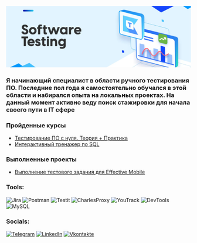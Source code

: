 <a href="https://www.linkedin.com/in/belikqa/" target="_blank">
  <img src="https://github.com/v1addxd/v1addxd/blob/main/Assets/Banner%403x-scaled.webp" alt="The Unlimited" width="1000"/>
</a>

### Я начинающий специалист в области ручного тестирования ПО. Последние пол года я самостоятельно обучался в этой области и набирался опыта на локальных проектах. На данный момент активно веду поиск стажировки для начала своего пути в IT сфере

### Пройденные курсы
- [Тестирование ПО с нуля. Теория + Практика](https://stepik.org/cert/2795048)
- [Интерактивный тренажер по SQL](https://stepik.org/course/63054/info)

### Выполненные проекты
- [Выполнение тестового задания для Effective Mobile](https://drive.google.com/drive/folders/1oj2KOv20MiAL54UHZgQKqUqCwPMifz7c?hl=ru)

### Tools:
![Jira](https://img.shields.io/badge/-Jira-090909?style=for-the-badge&logo=jira&logoColor=47C5FB)
![Postman](https://img.shields.io/badge/-Postman-090909?style=for-the-badge&logo=Postman&logoColor=097CDB)
![Testit](https://img.shields.io/badge/-Testit-090909?style=for-the-badge&logo=Testit&logoColor=F8C52C)
![CharlesProxy](https://img.shields.io/badge/-CharlesProxy-090909?style=for-the-badge&logo=CharlesProxy&logoColor=F88C00)
![YouTrack](https://img.shields.io/badge/-YouTrack-090909?style=for-the-badge&logo=YouTrack&logoColor=E9D54D)
![DevTools](https://img.shields.io/badge/-DevTools-090909?style=for-the-badge&logo=DevTools&logoColor=E5D3FF)
![MySQL](https://img.shields.io/badge/-MySQL-090909?style=for-the-badge&logo=MySQL&logoColor=6296CC)

### Socials:
[![Telegram](https://img.shields.io/badge/-Telegram-090909?style=for-the-badge&logo=telegram&logoColor=27A0D9)](https://t.me/v1adeh)
[![LinkedIn](https://img.shields.io/badge/-LinkedIn-090909?style=for-the-badge&logo=linkedin&logoColor=007BB6)](https://www.linkedin.com/in/belikqa)
[![Vkontakte](https://img.shields.io/badge/-Vkontakte-090909?style=for-the-badge&logo=Vk&logoColor=4F7DB3)](https://vk.com/alexeyshpavda)
